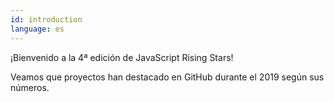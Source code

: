 ```yaml
---
id: introduction
language: es
---
```


¡Bienvenido a la 4ª edición de JavaScript Rising Stars!

Veamos que proyectos han destacado en GitHub durante el 2019 según sus números.
